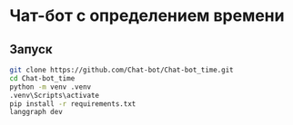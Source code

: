 # Чат-бот с определением времени

## Запуск
```bash
git clone https://github.com/Chat-bot/Chat-bot_time.git
cd Chat-bot_time
python -m venv .venv
.venv\Scripts\activate
pip install -r requirements.txt
langgraph dev
